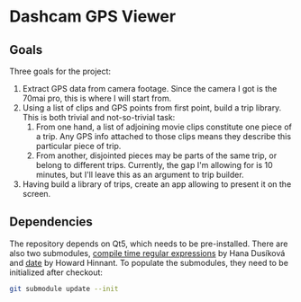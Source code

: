 # Dashcam GPS Viewer

## Goals

Three goals for the project:

1. Extract GPS data from camera footage. Since the camera I got is the 70mai pro, this is where I will start from.
2. Using a list of clips and GPS points from first point, build a trip library. This is both trivial and not-so-trivial task:
	1. From one hand, a list of adjoining movie clips constitute one piece of a trip. Any GPS info attached to those clips means they describe this particular piece of trip.
	2. From another, disjointed pieces may be parts of the same trip, or belong to different trips. Currently, the gap I'm allowing for is 10 minutes, but I'll leave this as an argument to trip builder.
3. Having build a library of trips, create an app allowing to present it on the screen.

## Dependencies

The repository depends on Qt5, which needs to be pre-installed. There are also two submodules, [compile time regular expressions](https://github.com/hanickadot/compile-time-regular-expressions) by Hana Dusíková and [date](https://github.com/HowardHinnant/date) by Howard Hinnant. To populate the submodules, they need to be initialized after checkout:

```sh
git submodule update --init
```
